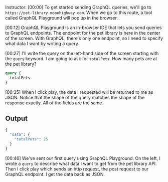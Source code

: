 Instructor: [00:00] To get started sending GraphQL queries, we'll go to `https://pet-library.moonhighway.com`. When we go to this route, a tool called GraphQL Playground will pop up in the browser.

[00:12] GraphQL Playground is an in-browser IDE that lets you send queries to GraphQL endpoints. The endpoint for the pet library is here in the center of the screen. With GraphQL, there's only one endpoint, so I need to specify what data I want by writing a query.

[00:27] I'll write the query on the left-hand side of the screen starting with the `query` keyword. I am going to ask for `totalPets`. How many pets are at the pet library?

```graphql
query {
  totalPets
}
```

[00:35] When I click play, the data I requested will be returned to me as JSON. Notice that the shape of the query matches the shape of the response exactly. All of the fields are the same.

## Output

```graphql
{
  "data": {
    "totalPets": 25
  }
}
```

[00:46] We've sent our first query using GraphQL Playground. On the left, I wrote a `query` to describe what data I want to get from the pet library API. Then I click play which sends an http request, the post request to our GraphQL endpoint. I get the data back as JSON.
